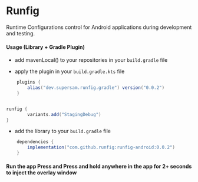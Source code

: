 # Runfig 

Runtime Configurations control for Android applications during development and testing.

#### Usage (Library + Gradle Plugin)

- add mavenLocal() to your repositories in your `build.gradle` file

- apply the plugin in your `build.gradle.kts` file

```gradle
    plugins {
        alias("dev.supersam.runfig.gradle") version("0.0.2")
    }


runfig {
        variants.add("StagingDebug")
}
```

- add the library to your `build.gradle` file

```gradle
    dependencies {
        implementation("com.github.runfig:runfig-android:0.0.2")
    }
```

#### Run the app Press and Press and hold anywhere in the app for 2+ seconds to inject the overlay window
